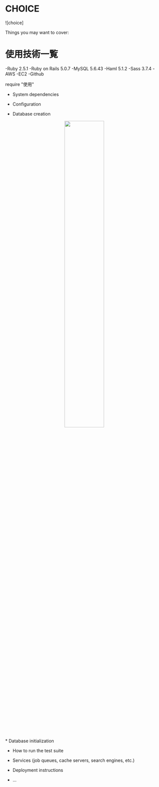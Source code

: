# CHOICE

![choice]






Things you may want to cover:

# 使用技術一覧
-Ruby 2.5.1
-Ruby on Rails 5.0.7
-MySQL 5.6.43
-Haml 5.1.2
-Sass 3.7.4
-AWS
-EC2
-Github

require "使用"
* System dependencies

* Configuration

* Database creation
<p align="center">
  <img src="https://user-images.githubusercontent.com/59868344/76933793-48910900-6931-11ea-9bad-471176bd7cf6.jpg" width=50%>
</p>
* Database initialization

* How to run the test suite

* Services (job queues, cache servers, search engines, etc.)

* Deployment instructions

* ...
